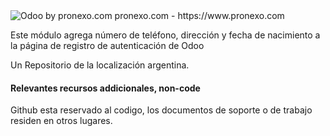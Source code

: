 <img alt="Odoo by pronexo.com" src="https://fotos.subefotos.com/2cefcd01b508a50b48ec5439b85d1550o.png" />
pronexo.com - https://www.pronexo.com



Este módulo agrega número de teléfono, dirección y fecha de nacimiento a la página de registro de autenticación de Odoo 



Un Repositorio de la localización argentina.

#### Relevantes recursos addicionales, non-code
Github esta reservado al codigo, los documentos de soporte o de trabajo residen en otros lugares.

